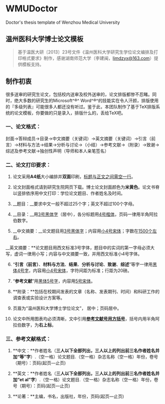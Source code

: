 # WMUDoctor

Doctor's thesis template of Wenzhou Medical University

## 温州医科大学博士论文模板

> 基于温医大研〔2013〕23号文件《温州医科大学研究生学位论文编排及打印格式要求》制作，感谢湖南师范大学（李建闽，ljmdzyx@163.com）提供模板支持。

## **制作初衷**

很多送审的研究生论文，包括校内送审及校外送审的，论文排版都惨不忍睹。同时，绝大多数的研究生的Microsoft^®^ Word^®^的技能实在令人汗颜，排版使用的『多级列表』可能很多人都还没有听过。鉴于此，本团队制作了基于TeX排版系统的论文模板，你要做的只是录入，排版什么的，丢给TeX吧。

### **一、论文格式：**

封面→答辩成员→目录→中文摘要（关键词）→英文摘要（关键词）→引言（前言）→材料与方法→结果→分析与讨论→（小结）→参考文献→（附录）→致谢→综述及参考文献→独创性声明（导师和本人亲笔签名）

### **二、论文打印要求：**

1. 论文采用**A4纸**大小编排并**双面**印刷，<u>标题与正文之间需空一行</u>。

2. 论文封面格式请到研究生院网页下载。博士论文封面颜色为**米黄色**。论文书脊以竖排依序用中文打印：学位论文题目、作者姓名及时间。

3. __题目：__要求中文一般不超过25个字；英文不超过100个字母。

4. __目录：__用<u>3号黑体字</u>（居中），各分标题用<u>4号楷体</u>，页码一律用半角阿拉伯数字。

5. __中文摘要：__论文题目用<u>3号黑体字</u>；内容用<u>小4号宋体</u>；字数在<u>1500个左右</u>。

​		__英文摘要：**论文题目用西文标准3号字体，题目中的实词的第一字母必须大写，虚词一律用小写；内容与中文摘要一致，并用西文标准小4号字体。

6. “**引言（前言）**、**材料与方法**、**结果**、**分析与讨论**、**致谢**、**综述**”等字一律用<u>黑体4号字</u>，内容用<u>小4号宋体</u>，字符间距为标准；行距为20磅。

7. “**参考文献**”用<u>黑体5号字</u>，内容用<u>5号宋体</u>。

8. **附录：**包括在校期间发表的文章（名称、发表期刊、时间）和科研工作的调查表或实验设计方案等。

9. 页眉为“温州医科大学博士学位论文”， 居中；页码居中。

10. 论文中所用图表均必须清晰，文中引用<u>**参考文献号用方括号**</u>，括号内用半角阿拉伯数字，为**右上标**。

### **三、参考文献格式：**

1. **中文：**作者姓名（**三人以下全部列出，三人以上的列出前三名作者姓名并加“等”字**）.（空一格）论文题目.（空一格）杂志名称（空一格）年份，卷号（期号）：页码(起页—止页)

2. **英文：**作者姓名（**三人以下全部列出，三人以上的列出前三名作者姓名并加“et al”字**）.（空一格）论文题目.（空一格）杂志名称（空一格）年份，卷号（期号）：页码(起页—止页)

3. **论著：**主编，书名，出版社，年份，页码(起页—止页)